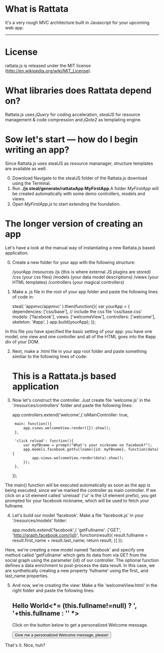 # What is Rattata
It's a very rough MVC architecture built in Javascript for your upcoming web app.

* * *

# License
rattata.js is released under the MIT license (http://en.wikipedia.org/wiki/MIT_License).

# What libraries does Rattata depend on?
Rattata.js uses *jQuery* for coding acceleration, *stealJS* for resource management & code compression and *jQote2* as templating engine.

# Sow let's start — how do I begin writing an app?
Since Rattata.js uses stealJS as resource mananager, structure templates are available as well.

0. Download Navigate to the stealJS folder of the Rattata.js download using the Terminal.
1. Run **./js steal/generate/rattataApp MyFirstApp**.A folder *MyFirstApp* will be created automatically with some demo controllers, models and views.
3. Open *MyFirstApp.js* to start extending the foundation.

# The longer version of creating an app
Let's have a look at the manual way of instantiating a new Rattata.js based application.

0. Create a new folder for your app with the following structure:
	
	/yourApp
		/resources
			/js (this is where external JS plugins are stored)
			/css (your css files)
			/models (your data model descriptions)
			/views (your HTML templates)
			/controllers (your magical controllers)
    
1. Make a .js file in the root of your app folder and paste the following lines of code in:
	
	steal( 'appmvc/appmvc' ).then(function(){
		var yourApp = {
			dependencies:	['css/base'], // include the css file 'css/base.css'
			models:			['facebook'],
			views:			['welcomeView'],
			controllers:		['welcome'],
		skeleton:			'#app',
		}
		app.build(yourApp);
	});
	
In this file you have specified the basic setting of your app: you have one model, one view and one controller and all of the HTML goes into the #app div of your DOM.

2. Next, make a .html file in your app root folder and paste something similiar to the following lines of code:
	
	<!doctype html>
	<html>
	  <head>
		</head>
		<body>
			<h1>This is a Rattata.js based application</h1>
	        <div id="app"></div>
			<script type="text/javascript" src="../steal/steal.js?appmvcdemo/appmvcdemo.js">
	        </script>
		</body>
	</html>

3. Now let's construct the controller. Just create file 'welcome.js' in the '/resources/controllers' folder and paste the following lines:
	
	app.controllers.extend('welcome',{
		isMainController: true,
		
		main: function(){
			app.views.welcomeView.render({}).show();
		},
		
		'click reload': function(){
			var myFBname = prompt("What's your nickname on facebook?");
			app.models.facebook.getFullname({id: myFBname}, function(data) { 
				app.views.welcomeView.render(data).show();
			});
		},	
	});
	
The main() function will be executed automatically as soon as the app is being executed, since we've marked the controller as main controller. If we click on a UI element called 'uireload' ('ui' is the UI element prefix), you get prompted for your facebook nickname, which will be used to fetch your fullname.

4. Let's build our model 'facebook'. Make a file 'facebook.js' in your '/resources/models' folder:
	
	app.models.extend('facebook',{
	  'getFullname': ['GET', 'http://graph.facebook.com/{id}', function(result){
			result.fullname = result.first_name + result.last_name;
			return result;
		}]
	});
	
Here, we're creating a new model named 'facebook' and specify one method called 'getFullname' which gets its data from via GET from the social graph using the parameter {id} of our controller. The optional function defines a data enrichment to post-process the data result. In this case, we are synthetically creating a new property 'fullname' using the first_ and last_name properties.

5. And now, we're creating the view: Make a file 'welcomeView.html' in the right folder and paste the following lines:
	
	<h2>Hello World<*= (this.fullname!=null) ? ', '+this.fullname : '' *></h2>
	<p>Click on the button below to get a personalized Welcome message.</p>
	<button class="uireload">Give me a personalized Welcome message, please!</button>

That's it. Nice, huh?